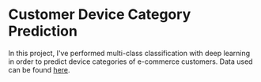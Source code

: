 # Customer Device Category Prediction
In this project, I've performed multi-class classification with deep learning in order to predict device categories of e-commerce customers. Data used can be found [here](https://github.com/dilarakarabey/customer-device-prediction.git).

